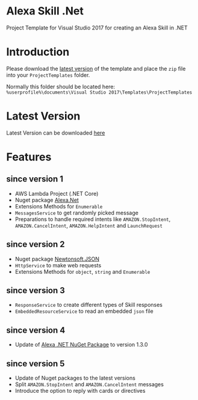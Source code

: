 # Alexa Skill .Net

Project Template for Visual Studio 2017 for creating an Alexa Skill in .NET


# Introduction

Please download the [latest version](https://github.com/tsjdev-apps/AlexaSkillNet/raw/master/Releases/latest/Alexa%20Skill%20.Net.zip) of the template and place the `zip` file into your `ProjectTemplates` folder.

Normally this folder should be located here: `%userprofile%\documents\Visual Studio 2017\Templates\ProjectTemplates`


# Latest Version

Latest Version can be downloaded [here](https://github.com/tsjdev-apps/AlexaSkillNet/raw/master/Releases/latest/Alexa%20Skill%20.Net.zip)


# Features

## since version 1
* AWS Lambda Project (.NET Core)
* Nuget package [Alexa.Net](https://www.nuget.org/packages/Alexa.NET/)
* Extensions Methods for `Enumerable`
* `MessagesService` to get randomly picked message
* Preparations to handle required intents like `AMAZON.StopIntent`, `AMAZON.CancelIntent`, `AMAZON.HelpIntent` and `LaunchRequest`

## since version 2
* Nuget package [Newtonsoft.JSON](https://www.nuget.org/packages/Newtonsoft.Json/)
* `HttpService` to make web requests
* Extensions Methods for `object`, `string` and `Enumerable`

## since version 3
* `ResponseService` to create different types of Skill responses
* `EmbeddedResourceService` to read an embedded `json` file

## since version 4
* Update of [Alexa .NET NuGet Package](https://www.nuget.org/packages/Alexa.NET/) to version 1.3.0

## since version 5
* Update of Nuget packages to the latest versions
* Split `AMAZON.StopIntent` and `AMAZON.CancelIntent` messages
* Introduce the option to reply with cards or directives
